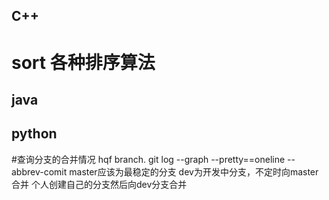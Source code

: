## C++
# sort 各种排序算法
## java
## python
#查询分支的合并情况
hqf branch.
git log --graph --pretty==oneline --abbrev-comit
master应该为最稳定的分支
dev为开发中分支，不定时向master合并
个人创建自己的分支然后向dev分支合并


